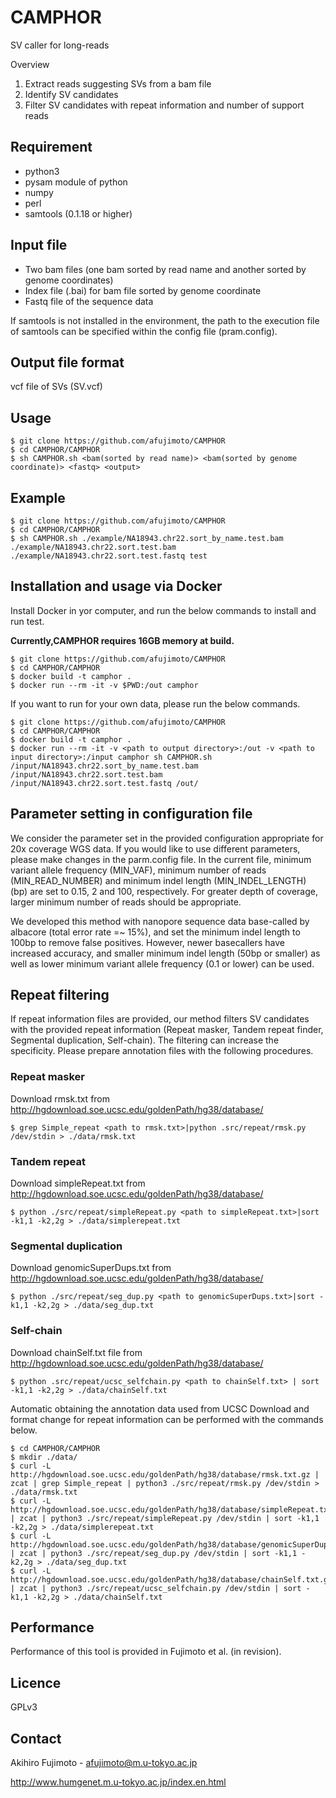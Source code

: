 # CAMPHOR

SV caller for long-reads

Overview
1. Extract reads suggesting SVs from a bam file
2. Identify SV candidates
3. Filter SV candidates with repeat information and number of support reads

## Requirement

* python3
* pysam module of python
* numpy
* perl
* samtools (0.1.18 or higher)

## Input file

* Two bam files (one bam sorted by read name and another sorted by genome coordinates)
* Index file (.bai) for bam file sorted by genome coordinate
* Fastq file of the sequence data

If samtools is not installed in the environment, the path to the execution file of samtools can be specified within the config file (pram.config).

## Output file format
vcf file of SVs (SV.vcf)

## Usage

```shell
$ git clone https://github.com/afujimoto/CAMPHOR
$ cd CAMPHOR/CAMPHOR
$ sh CAMPHOR.sh <bam(sorted by read name)> <bam(sorted by genome coordinate)> <fastq> <output>
```

## Example

```shell
$ git clone https://github.com/afujimoto/CAMPHOR
$ cd CAMPHOR/CAMPHOR
$ sh CAMPHOR.sh ./example/NA18943.chr22.sort_by_name.test.bam ./example/NA18943.chr22.sort.test.bam ./example/NA18943.chr22.sort.test.fastq test
```
## Installation and usage via Docker

Install Docker in yor computer, and run the below commands to install and run test.

__Currently,CAMPHOR requires 16GB memory at build.__

```shell
$ git clone https://github.com/afujimoto/CAMPHOR
$ cd CAMPHOR/CAMPHOR
$ docker build -t camphor .
$ docker run --rm -it -v $PWD:/out camphor
```

If you want to run for your own data, please run the below commands.

```shell
$ git clone https://github.com/afujimoto/CAMPHOR
$ cd CAMPHOR/CAMPHOR
$ docker build -t camphor .
$ docker run --rm -it -v <path to output directory>:/out -v <path to input directory>:/input camphor sh CAMPHOR.sh /input/NA18943.chr22.sort_by_name.test.bam /input/NA18943.chr22.sort.test.bam /input/NA18943.chr22.sort.test.fastq /out/
```

## Parameter setting in configuration file

We consider the parameter set in the provided configuration appropriate for 20x coverage WGS data.
If you would like to use different parameters, please make changes in the parm.config file.
In the current file, minimum variant allele frequency (MIN_VAF), minimum number of reads (MIN_READ_NUMBER) and minimum indel length (MIN_INDEL_LENGTH) (bp) are set to 0.15, 2 and 100, respectively.
For greater depth of coverage, larger minimum number of reads should be appropriate.

We developed this method with nanopore sequence data base-called by albacore (total error rate =~ 15%), and set the minimum indel length to 100bp to remove false positives. However, newer basecallers have increased accuracy, and smaller minimum indel length (50bp or smaller) as well as lower minimum variant allele frequency (0.1 or lower) can be used.

## Repeat filtering

If repeat information files are provided, our method filters SV candidates with the provided repeat information (Repeat masker, Tandem repeat finder, Segmental duplication, Self-chain). The filtering can increase the specificity.
Please prepare annotation files with the following procedures.

### Repeat masker

Download rmsk.txt from http://hgdownload.soe.ucsc.edu/goldenPath/hg38/database/

```shell
$ grep Simple_repeat <path to rmsk.txt>|python .src/repeat/rmsk.py /dev/stdin > ./data/rmsk.txt
```

### Tandem repeat

Download simpleRepeat.txt from http://hgdownload.soe.ucsc.edu/goldenPath/hg38/database/

```shell
$ python ./src/repeat/simpleRepeat.py <path to simpleRepeat.txt>|sort -k1,1 -k2,2g > ./data/simplerepeat.txt
```

### Segmental duplication

Download genomicSuperDups.txt from http://hgdownload.soe.ucsc.edu/goldenPath/hg38/database/

```shell
$ python ./src/repeat/seg_dup.py <path to genomicSuperDups.txt>|sort -k1,1 -k2,2g > ./data/seg_dup.txt
```

### Self-chain

Download chainSelf.txt file from http://hgdownload.soe.ucsc.edu/goldenPath/hg38/database/

```shell
$ python .src/repeat/ucsc_selfchain.py <path to chainSelf.txt> | sort -k1,1 -k2,2g > ./data/chainSelf.txt
```

Automatic obtaining the annotation data used from UCSC
Download and format change for repeat information can be performed with the commands below.

```shell
$ cd CAMPHOR/CAMPHOR
$ mkdir ./data/
$ curl -L http://hgdownload.soe.ucsc.edu/goldenPath/hg38/database/rmsk.txt.gz | zcat | grep Simple_repeat | python3 ./src/repeat/rmsk.py /dev/stdin > ./data/rmsk.txt
$ curl -L http://hgdownload.soe.ucsc.edu/goldenPath/hg38/database/simpleRepeat.txt.gz | zcat | python3 ./src/repeat/simpleRepeat.py /dev/stdin | sort -k1,1 -k2,2g > ./data/simplerepeat.txt
$ curl -L http://hgdownload.soe.ucsc.edu/goldenPath/hg38/database/genomicSuperDups.txt.gz | zcat | python3 ./src/repeat/seg_dup.py /dev/stdin | sort -k1,1 -k2,2g > ./data/seg_dup.txt
$ curl -L http://hgdownload.soe.ucsc.edu/goldenPath/hg38/database/chainSelf.txt.gz | zcat | python3 ./src/repeat/ucsc_selfchain.py /dev/stdin | sort -k1,1 -k2,2g > ./data/chainSelf.txt
```

## Performance

Performance of this tool is provided in Fujimoto et al. (in revision).

## Licence

GPLv3

## Contact

Akihiro Fujimoto - afujimoto@m.u-tokyo.ac.jp

http://www.humgenet.m.u-tokyo.ac.jp/index.en.html
